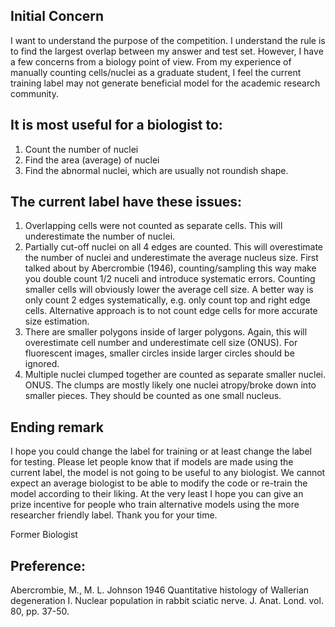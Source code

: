 ## Initial Concern
I want to understand the purpose of the competition. I understand the rule is to find the largest overlap between my answer and test set. However, I have a few concerns from a biology point of view. From my experience of manually counting cells/nuclei as a graduate student, I feel the current training label may not generate beneficial model for the academic research community. 

## It is most useful for a biologist to:
1. Count the number of nuclei
2. Find the area (average) of nuclei
3. Find the abnormal nuclei, which are usually not roundish shape. 

## The current label have these issues:
1. Overlapping cells were not counted as separate cells. This will underestimate the number of nuclei.
2. Partially cut-off nuclei on all 4 edges are counted. This will overestimate the number of nuclei and underestimate the average nucleus size. First talked about by Abercrombie (1946), counting/sampling this way make you double count 1/2 nuceli and introduce systematic errors. Counting smaller cells will obviously lower the average cell size. A better way is only count 2 edges systematically, e.g. only count top and right edge cells. Alternative approach is to not count edge cells for more accurate size estimation.
3. There are smaller polygons inside of larger polygons. Again, this will overestimate cell number and underestimate cell size (ONUS). For fluorescent images, smaller circles inside larger circles should be ignored. 
4. Multiple nuclei clumped together are counted as separate smaller nuclei. ONUS. The clumps are mostly likely one nuclei atropy/broke down into smaller pieces. They should be counted as one small nucleus. 

## Ending remark
I hope you could change the label for training or at least change the label for testing. Please let people know that if models are made using the current label, the model is not going to be useful to any biologist. We cannot expect an average biologist to be able to modify the code or re-train the model according to their liking. At the very least I hope you can give an prize incentive for people who train alternative models using the more researcher friendly label.
Thank you for your time. 

Former Biologist

## Preference:
Abercrombie, M., M. L. Johnson  1946  Quantitative histology of Wallerian degeneration I. Nuclear population in rabbit sciatic nerve. J. Anat. Lond. vol. 80, pp. 37-50.
